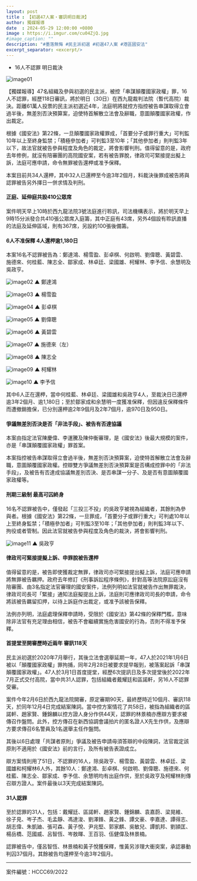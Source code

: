 ```yaml
---
layout: post
title : 【初選47人案・審訊明日裁決】
author: 獨媒報導
date  : 2024-05-29 12:00:00 +0800
image : https://i.imgur.com/cu04ZjQ.jpg
#image_caption: ""
description: "#墨落無悔 #民主派初選 #初選47人案 #港區國安法"
excerpt_separator: <excerpt/>
---
```


- 16人不認罪 明日裁決

<excerpt/>

![image01](https://i.imgur.com/Xi5nOjI.png)

【獨媒報導】47名組織及參與初選的民主派，被控「串謀顛覆國家政權」罪，16人不認罪，經歷118日審訊，將於明日（30日）在西九龍裁判法院（暫代高院）裁決。距離61萬人投票的民主派初選近4年，法庭明將就控方指控被告串謀取得立會過半後，無差別否決預算案，迫使特首解散立法會及辭職，意圖顛覆國家政權，作出裁定。

根據《國安法》第22條，一旦顛覆國家政權罪成，「首要分子或罪行重大」可判監10年以上至終身監禁；「積極參加者」可判監3至10年；「其他參加者」則判監3年以下，故法官就被告參與程度及角色的裁定，將會影響判刑。值得留意的是，政府去年修例，就沒有陪審團的高院國安案，若有被告罪脫，律政司可緊接提出擬上訴，法庭可應申請，命令無罪被告還柙或准予保釋。

本案目前共34人還柙，其中32人已還柙至今逾3年2個月，料裁決後罪成被告將與認罪被告另外擇日一併求情及判刑。

#### 正庭、延伸庭共設410公眾席

案件明天早上10時於西九龍法院3號法庭進行聆訊，司法機構表示，將於明天早上9時15分派發合共410張公眾席入庭籌，其中正庭有43席，另外4個設有聆訊直播的法庭及延伸區域，則有367席，另設約100張後備籌。

#### 6人不准保釋 4人還柙逾1,180日

本案16名不認罪被告為：鄭達鴻、楊雪盈、彭卓棋、何啟明、劉偉聰、黃碧雲、施德來、何桂藍、陳志全、鄒家成、林卓廷、梁國雄、柯耀林、李予信、余慧明及吳政亨。

![image02](https://i.imgur.com/3guSMcn.png)
▲ 鄭達鴻

![image03](https://i.imgur.com/wG5fAxN.png)
▲ 楊雪盈

![image04](https://i.imgur.com/QWlHeV6.png)
▲ 彭卓棋

![image05](https://i.imgur.com/noYNIZf.png)
▲ 劉偉聰

![image06](https://i.imgur.com/KNP3XSY.png)
▲ 黃碧雲

![image07](https://i.imgur.com/qbQIIzZ.png)
▲ 施德來（左）

![image08](https://i.imgur.com/gV7TJ7Q.png)
▲ 陳志全

![image09](https://i.imgur.com/fjta5LR.png)
▲ 柯耀林

![image10](https://i.imgur.com/QBLruGK.png)
▲ 李予信

其中6人正在還柙，當中何桂藍、林卓廷、梁國雄和吳政亨4人，至裁決日已還柙逾3年2個月、逾1,180日；至於鄒家成和余慧明一度獲准保釋，但因違反保釋條件而遭撤銷擔保，已分別還柙逾2年9個月及2年7個月，逾970日及950日。

#### 爭議無差別否決是否「非法手段」、被告有否達協議

本案由指定法官陳慶偉、李運騰及陳仲衡審理，是《國安法》後最大規模的案件，亦是「串謀顛覆國家政權」罪首案。

本案指控被告串謀取得立會過半後，無差別否決預算案，迫使特首解散立法會及辭職，意圖顛覆國家政權。控辯雙方爭議無差別否決預算案是否構成控罪中的「非法手段」，及被告有否達成協議無差別否決、是否串謀一分子、及是否有意圖顛覆國家政權等。

#### 刑期三級制 最高可囚終身

16名不認罪被告中，僅發起「三投三不投」的吳政亨被視為組織者，其餘則為參與者。根據《國安法》第22條，一旦罪成，「首要分子或罪行重大」可判處10年以上至終身監禁；「積極參加者」可判監3至10年；「其他參加者」則判監3年以下、拘役或者管制。因此法官就被告參與程度及角色的裁決，將會影響判刑。

![image11](https://i.imgur.com/FfAK9g4.png)
▲ 吳政亨

#### 律政司可緊接提擬上訴、申罪脫被告還柙

值得留意的是，被告即使獲裁定無罪，律政司亦可緊接提出擬上訴，法庭可應申請將無罪被告羈押。政府去年修訂《刑事訴訟程序條例》，針對高等法院原訟庭沒有陪審團、由3名指定法官審理的國安案件，法例列明如法官就被告作出無罪裁決，律政司司長可「緊接」通知法庭擬提出上訴，法庭則可應律政司司長的申請，命令將該被告羈留扣押，以待上訴庭作出裁定，或准予該被告保釋。

法例亦列明，法庭處理保釋申請時，受限於《國安法》第42條的保釋門檻，意味除非法官有充足理由相信，被告不會繼續實施危害國安的行為，否則不得准予保釋。

#### 首提堂至開審歷時近兩年 審訊118天

民主派初選於2020年7月舉行，其後立法會選舉延期一年，47人於2021年1月6日被以「顛覆國家政權」罪拘捕，同年2月28日被要求提早報到，被落案起訴「串謀顛覆國家政權」。47人於3月1日首度提堂，經歷6次提訊日及多次提堂後於2022年7月正式交付高院，當中共31人認罪，包括組織者戴耀廷和區諾軒，另16人不認罪受審。

案件今年2月6日於西九龍法院開審，原定審期90天，最終歷時近10個月、審訊118天，於同年12月4日完成結案陳詞。當中控方案情花了共58日，被指為組織者的區諾軒、趙家賢、鍾錦麟以控方證人身分作供44天，認罪的林景楠亦應辯方要求被傳召作盤問。此外，控方傳召在新西協調會議拍片的匿名證人X先生作供，及應辯方要求傳召6名警員及1名選舉主任作盤問。

其後以6日處理「共謀者原則」爭議及被告申請毋須答辯的中段陳詞，法官裁定該原則不適用於《國安法》前的言行，及所有被告表證成立。

辯方案情則用了51日，不認罪的16人，除吳政亨、楊雪盈、黃碧雲、林卓廷、梁國雄和柯耀林6人外，其餘10人：鄭達鴻、彭卓棋、何啟明、劉偉聰、施德來、何桂藍、陳志全、鄒家成、李予信、余慧明均有出庭作供，至於吳政亨及柯耀林則傳召辯方證人。案件最後以3天完成結案陳詞。

#### 31人認罪

至於認罪的31人，包括：戴耀廷、區諾軒、趙家賢、鍾錦麟、袁嘉蔚、梁晃維、徐子見、岑子杰、毛孟靜、馮達浚、劉澤鋒、黃之鋒、譚文豪、李嘉達、譚得志、胡志偉、朱凱廸、張可森、黃子悅、尹兆堅、郭家麒、吳敏兒、譚凱邦、劉頴匡、楊岳橋、范國威、呂智恆、岑敖暉、王百羽、伍健偉及林景楠。

認罪被告中，僅呂智恆、林景楠和黃子悅獲保釋，惟黃另涉理大衝突案，承認暴動判囚37個月。其餘被告均還柙至今逾3年2個月。

---

案件編號：HCCC69/2022
